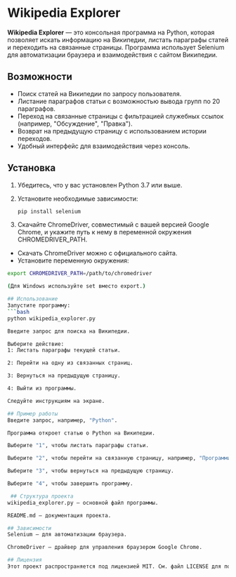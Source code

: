 # Wikipedia Explorer

**Wikipedia Explorer** — это консольная программа на Python, которая позволяет искать информацию на Википедии, листать параграфы статей и переходить на связанные страницы. Программа использует Selenium для автоматизации браузера и взаимодействия с сайтом Википедии.

## Возможности

- Поиск статей на Википедии по запросу пользователя.
- Листание параграфов статьи с возможностью вывода групп по 20 параграфов.
- Переход на связанные страницы с фильтрацией служебных ссылок (например, "Обсуждение", "Правка").
- Возврат на предыдущую страницу с использованием истории переходов.
- Удобный интерфейс для взаимодействия через консоль.

## Установка

1. Убедитесь, что у вас установлен Python 3.7 или выше.
2. Установите необходимые зависимости:

   ```bash
   pip install selenium
   
3. Скачайте ChromeDriver, совместимый с вашей версией Google Chrome, и укажите путь к нему в переменной окружения CHROMEDRIVER_PATH.
- Скачать ChromeDriver можно с официального сайта.
- Установите переменную окружения:

```bash
export CHROMEDRIVER_PATH=/path/to/chromedriver

(Для Windows используйте set вместо export.)

## Использование
Запустите программу:
```bash
python wikipedia_explorer.py

Введите запрос для поиска на Википедии.

Выберите действие:
1: Листать параграфы текущей статьи.

2: Перейти на одну из связанных страниц.

3: Вернуться на предыдущую страницу.

4: Выйти из программы.

Следуйте инструкциям на экране.

## Пример работы
Введите запрос, например, "Python".

Программа откроет статью о Python на Википедии.

Выберите "1", чтобы листать параграфы статьи.

Выберите "2", чтобы перейти на связанную страницу, например, "Программирование".

Выберите "3", чтобы вернуться на предыдущую страницу.

Выберите "4", чтобы завершить программу.

 ## Структура проекта
wikipedia_explorer.py — основной файл программы.

README.md — документация проекта.

## Зависимости
Selenium — для автоматизации браузера.

ChromeDriver — драйвер для управления браузером Google Chrome.

## Лицензия
Этот проект распространяется под лицензией MIT. См. файл LICENSE для получения дополнительной информации.
